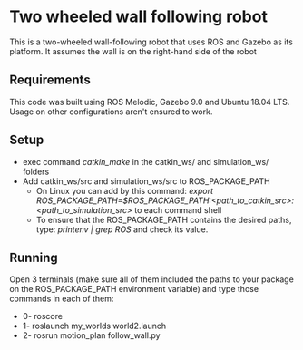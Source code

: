 # Two wheeled wall following robot

This is a two-wheeled wall-following robot that uses ROS and Gazebo as its platform. It assumes the wall is on the right-hand side of the robot



## Requirements

This code was built using ROS Melodic, Gazebo 9.0 and Ubuntu 18.04 LTS. Usage on other configurations aren't ensured to work.



## Setup 

- exec command *catkin_make* in the catkin_ws/ and simulation_ws/ folders
- Add catkin_ws/src and simulation_ws/src to ROS_PACKAGE_PATH
  - On Linux you can add by this command: *export ROS_PACKAGE_PATH=$ROS_PACKAGE_PATH:<path_to_catkin_src>:<path_to_simulation_src>* to each command shell
  - To ensure that the ROS_PACKAGE_PATH contains the desired paths, type: *printenv | grep ROS* and check its value.



## Running 

Open 3 terminals (make sure all of them included the paths to your package on the ROS_PACKAGE_PATH environment variable) and type those commands in each of them:

- 0- roscore
- 1- roslaunch my_worlds world2.launch
- 2- rosrun motion_plan follow_wall.py